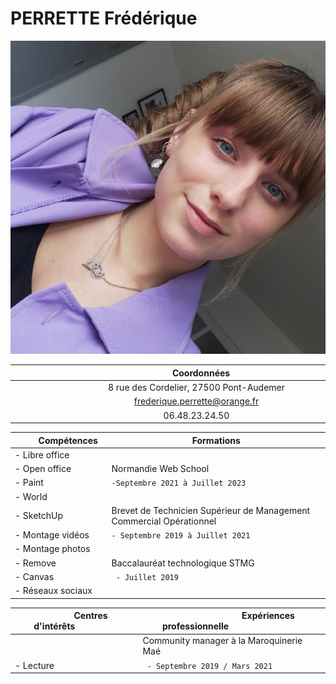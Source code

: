# PERRETTE Frédérique 
![Photocv](https://raw.githubusercontent.com/fredooprt/Projet-CV-Nicolas-Fr-do/main/239117911_515654502832548_8256715248862571603_n.jpg)

| &nbsp;&nbsp;&nbsp;&nbsp;&nbsp;&nbsp;&nbsp;&nbsp;&nbsp;&nbsp;&nbsp;&nbsp;&nbsp;&nbsp;&nbsp;&nbsp;&nbsp;&nbsp;&nbsp;&nbsp;&nbsp;&nbsp;&nbsp;&nbsp;&nbsp;&nbsp;&nbsp;&nbsp;&nbsp;&nbsp;&nbsp;&nbsp;&nbsp;&nbsp;&nbsp;&nbsp;&nbsp;&nbsp;&nbsp;&nbsp;&nbsp;&nbsp;&nbsp;&nbsp;&nbsp;&nbsp;&nbsp;&nbsp;&nbsp;&nbsp;&nbsp;&nbsp;&nbsp;&nbsp;&nbsp;&nbsp;&nbsp;&nbsp;&nbsp;&nbsp;&nbsp;&nbsp;&nbsp;&nbsp;&nbsp;&nbsp;&nbsp;Coordonnées&nbsp;&nbsp;&nbsp;&nbsp;&nbsp;&nbsp;&nbsp;&nbsp;&nbsp;&nbsp;&nbsp;&nbsp;&nbsp;&nbsp;&nbsp;&nbsp;&nbsp;&nbsp;&nbsp;&nbsp;&nbsp;&nbsp;&nbsp;&nbsp;&nbsp;&nbsp;&nbsp;&nbsp;&nbsp;&nbsp;&nbsp;&nbsp;&nbsp;&nbsp;&nbsp;&nbsp;&nbsp;&nbsp;&nbsp;&nbsp;&nbsp;&nbsp;&nbsp;&nbsp;&nbsp;&nbsp;&nbsp;&nbsp;&nbsp;&nbsp;&nbsp;&nbsp;&nbsp;&nbsp;&nbsp;&nbsp;&nbsp;&nbsp;&nbsp;&nbsp;&nbsp;&nbsp;&nbsp;
|:-------------:|
|8 rue des Cordelier, 27500 Pont-Audemer|
| frederique.perrette@orange.fr|
| 06.48.23.24.50|

|&nbsp;&nbsp;&nbsp;&nbsp;&nbsp;&nbsp;&nbsp;&nbsp;&nbsp;&nbsp;Compétences&nbsp;&nbsp;|&nbsp;&nbsp;&nbsp;&nbsp;&nbsp;&nbsp;&nbsp;&nbsp;&nbsp;&nbsp;&nbsp;&nbsp;&nbsp;&nbsp;&nbsp;&nbsp;&nbsp;&nbsp;&nbsp;&nbsp;&nbsp;&nbsp;&nbsp;&nbsp;&nbsp;&nbsp;&nbsp;&nbsp;&nbsp;&nbsp; Formations &nbsp;&nbsp;&nbsp;&nbsp;&nbsp;&nbsp;&nbsp;&nbsp;&nbsp;&nbsp;&nbsp;&nbsp;&nbsp;&nbsp;&nbsp;&nbsp;&nbsp;&nbsp;&nbsp;&nbsp;&nbsp;&nbsp;&nbsp;&nbsp;&nbsp;&nbsp;&nbsp;&nbsp;&nbsp;&nbsp; |
| ------------- |-------------|
| - Libre office   |     |
| - Open office   |   Normandie Web School |
| - Paint|   `-Septembre 2021 à Juillet 2023` |
| - World|  |
| - SketchUp| Brevet de Technicien Supérieur de Management Commercial Opérationnel  |
| - Montage vidéos| `- Septembre 2019 à Juillet 2021`     |
| - Montage photos|      |
| - Remove| Baccalauréat technologique STMG |
| - Canvas|` - Juillet 2019`|
| - Réseaux sociaux|

|&nbsp;&nbsp;&nbsp;&nbsp;&nbsp;&nbsp;&nbsp;&nbsp;&nbsp;&nbsp;&nbsp;&nbsp;&nbsp;&nbsp;Centres d'intérêts&nbsp;&nbsp;&nbsp;&nbsp;&nbsp;&nbsp;&nbsp;&nbsp;&nbsp;&nbsp;&nbsp;&nbsp;&nbsp;&nbsp;&nbsp;&nbsp;&nbsp;|&nbsp;&nbsp;&nbsp;&nbsp;&nbsp;&nbsp;&nbsp;&nbsp;&nbsp;&nbsp;&nbsp;&nbsp;&nbsp;&nbsp;&nbsp;&nbsp;&nbsp;&nbsp;&nbsp;&nbsp;&nbsp;&nbsp;&nbsp;&nbsp;&nbsp;&nbsp;&nbsp;&nbsp;&nbsp;&nbsp; Expériences professionnelle &nbsp;&nbsp;&nbsp;&nbsp;&nbsp;&nbsp;&nbsp;&nbsp;&nbsp;&nbsp;&nbsp;&nbsp;&nbsp;&nbsp;&nbsp;&nbsp;&nbsp;&nbsp;&nbsp;&nbsp;&nbsp;&nbsp;&nbsp;&nbsp;&nbsp;&nbsp;&nbsp;&nbsp;&nbsp;&nbsp; |
| ------------- |-------------|
| | Community manager à la Maroquinerie Maé   |
| - Lecture| ` - Septembre 2019 / Mars 2021` |